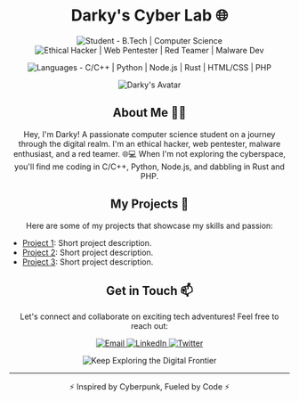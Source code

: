 <h1 align="center">Darky's Cyber Lab 🌐</h1>

<p align="center">
  <img src="https://img.shields.io/badge/Student-B.Tech%20%7C%20Computer%20Science-blueviolet" alt="Student - B.Tech | Computer Science">
  <img src="https://img.shields.io/badge/Ethical%20Hacker-%F0%9F%94%92%20Web%20Pentester-%F0%9F%94%8D%20Red%20Teamer-%F0%9F%9A%A9%20Malware%20Dev-%F0%9F%9B%A0-ff0000" alt="Ethical Hacker | Web Pentester | Red Teamer | Malware Dev">
</p>

<p align="center">
  <img src="https://img.shields.io/badge/Languages-C/C%2B%2B%20%7C%20Python%20%7C%20Node.js%20%7C%20Rust%20%7C%20HTML/CSS%20%7C%20PHP%20%F0%9F%94%A5-9cf" alt="Languages - C/C++ | Python | Node.js | Rust | HTML/CSS | PHP">
</p>

<p align="center">
  <img src="https://github.com/Darky404.png" alt="Darky's Avatar">
</p>

<h2 align="center">About Me 👨‍💻</h2>

<p align="center">
  Hey, I'm Darky! A passionate computer science student on a journey through the digital realm. I'm an ethical hacker, web pentester, malware enthusiast, and a red teamer. 🌐💻 When I'm not exploring the cyberspace, you'll find me coding in C/C++, Python, Node.js, and dabbling in Rust and PHP.
</p>

<h2 align="center">My Projects 🚀</h2>

<p align="center">
  Here are some of my projects that showcase my skills and passion:
</p>

- [Project 1](link-to-project-1): Short project description.
- [Project 2](link-to-project-2): Short project description.
- [Project 3](link-to-project-3): Short project description.

<h2 align="center">Get in Touch 📫</h2>

<p align="center">
  Let's connect and collaborate on exciting tech adventures! Feel free to reach out:
</p>

<p align="center">
  <a href="mailto:youremail@example.com">
    <img src="https://img.shields.io/badge/Email-%F0%9F%93%A9-00A0D1" alt="Email">
  </a>
  <a href="https://linkedin.com/in/yourprofile">
    <img src="https://img.shields.io/badge/LinkedIn-%230077B5" alt="LinkedIn">
  </a>
  <a href="https://twitter.com/yourhandle">
    <img src="https://img.shields.io/badge/Twitter-%231DA1F2" alt="Twitter">
  </a>
</p>

<p align="center">
  <img src="https://img.shields.io/badge/Keep%20Exploring%20the%20Digital%20Frontier-%F0%9F%9A%80-00ff00" alt="Keep Exploring the Digital Frontier">
</p>

---

<p align="center">⚡️ Inspired by Cyberpunk, Fueled by Code ⚡️</p>

